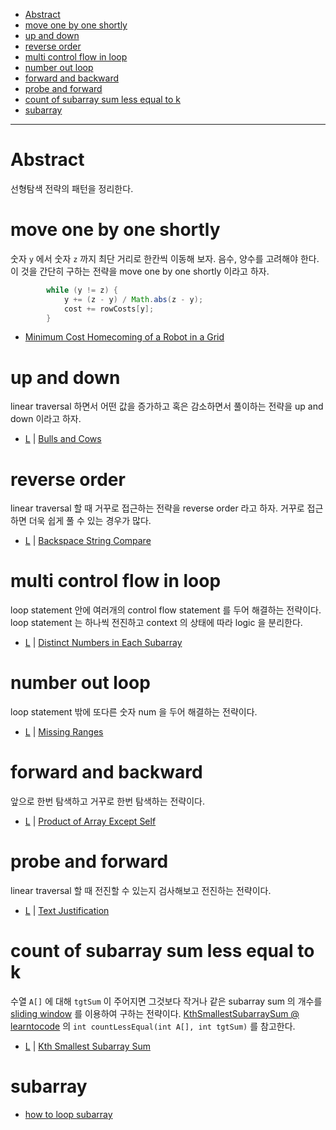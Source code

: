- [Abstract](#abstract)
- [move one by one shortly](#move-one-by-one-shortly)
- [up and down](#up-and-down)
- [reverse order](#reverse-order)
- [multi control flow in loop](#multi-control-flow-in-loop)
- [number out loop](#number-out-loop)
- [forward and backward](#forward-and-backward)
- [probe and forward](#probe-and-forward)
- [count of subarray sum less equal to k](#count-of-subarray-sum-less-equal-to-k)
- [subarray](#subarray)

---

# Abstract

선형탐색 전략의 패턴을 정리한다.

# move one by one shortly

숫자 `y` 에서 숫자 `z` 까지 최단 거리로 한칸씩 이동해 보자. 음수, 양수를 고려해야 한다. 이 것을 간단히 구하는 전략을 move one by one shortly 이라고 하자.

```java
        while (y != z) {
            y += (z - y) / Math.abs(z - y);
            cost += rowCosts[y];
        }
```

* [Minimum Cost Homecoming of a Robot in a Grid](https://leetcode.com/problems/minimum-cost-homecoming-of-a-robot-in-a-grid/)

# up and down

linear traversal 하면서 어떤 값을 증가하고 혹은 감소하면서 풀이하는 전략을 up and down 이라고 하자.

* [L](/leetcode/BullsandCows/README.md) | [Bulls and Cows](https://leetcode.com/problems/bulls-and-cows/)

# reverse order

linear traversal 할 때 거꾸로 접근하는 전략을 reverse order 라고 하자. 거꾸로 접근하면 더욱 쉽게 풀 수 있는 경우가 많다.

* [L](/leetcode2/BackspaceStringCompare/README.md) | [Backspace String Compare](https://leetcode.com/problems/backspace-string-compare/)

# multi control flow in loop

loop statement 안에 여러개의 control flow statement 를 두어 해결하는 전략이다. loop statement 는 하나씩 전진하고 context 의 상태에 따라 logic 을 분리한다.

* [L](/leetcode2/DistinctNumbersinEachSubarray/) | [Distinct Numbers in Each Subarray](https://leetcode.com/problems/distinct-numbers-in-each-subarray/)

# number out loop

loop statement 밖에 또다른 숫자 num 을 두어 해결하는 전략이다.

* [L](/leetcode/MissingRanges/README.md) | [Missing Ranges](https://leetcode.com/problems/missing-ranges/)

# forward and backward

앞으로 한번 탐색하고 거꾸로 한번 탐색하는 전략이다.

* [L](/leetcode/ProductofArrayExceptSelf/README.md) | [Product of Array Except Self](https://leetcode.com/problems/product-of-array-except-self/)

# probe and forward

linear traversal 할 때 전진할 수 있는지 검사해보고 전진하는 전략이다.

* [L](/leetcode/TextJustification/README.md) | [Text Justification](https://leetcode.com/problems/text-justification/)

# count of subarray sum less equal to k

수열 `A[]` 에 대해 `tgtSum` 이 주어지면 그것보다 작거나 같은 subarray sum 의 개수를 [sliding window](/fundamentals/slidingwindow/nestedloop/README.md) 를 이용하여 구하는 전략이다. [KthSmallestSubarraySum @ learntocode](/leetcode2/KthSmallestSubarraySum/README.md) 의 `int countLessEqual(int A[], int tgtSum)` 를 참고한다.

* [L](/leetcode2/KthSmallestSubarraySum/README.md) | [Kth Smallest Subarray Sum](https://leetcode.com/problems/kth-smallest-subarray-sum/)

# subarray

* [how to loop subarray](/doc/subarray.md#how-to-loop-subarray)
